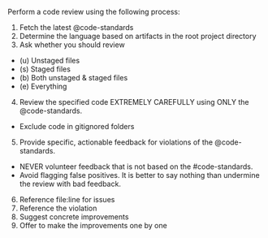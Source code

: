 Perform a code review using the following process:

1. Fetch the latest @code-standards
2. Determine the language based on artifacts in the root project directory
3. Ask whether you should review
  - (u) Unstaged files
  - (s) Staged files
  - (b) Both unstaged & staged files
  - (e) Everything
4. Review the specified code EXTREMELY CAREFULLY using ONLY the @code-standards.
  - Exclude code in gitignored folders
5. Provide specific, actionable feedback for violations of the @code-standards.
  - NEVER volunteer feedback that is not based on the #code-standards.
  - Avoid flagging false positives. It is better to say nothing than undermine the review with bad feedback.
6. Reference file:line for issues
7. Reference the violation
8. Suggest concrete improvements
9. Offer to make the improvements one by one
